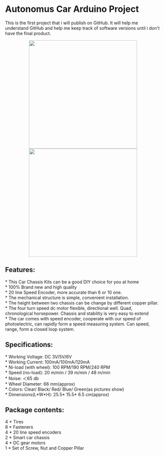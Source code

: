 ﻿# Autonomus Car Arduino Project
This is the first project that i will publish on GitHub. It will help me understand GitHub and help me keep track of software versions until i don't have the final product. 

<p align="center">
  <img src="http://img.dxcdn.com/productimages/sku_151803_1.jpg" width="350"/>
  <img src="http://img.dxcdn.com/productimages/sku_151803_1.jpg" width="350"/>
</p>
<h2>Features:</h2>
<p>
* This Car Chassis Kits can be a good DIY choice for you at home<br>
* 100% Brand new and high quality<br>
* 20 line Speed Encoder, more accurate than 6 or 10 one.<br>
* The mechanical structure is simple, convenient installation.<br>
* The height between two chassis can be change by different copper pillar.<br>
* The four turn speed dc motor flexible, directional well. Quad, chronological horsepower. Chassis and stability is very easy to extend<br>
* The car comes with speed encoder, cooperate with our speed of photoelectric, can rapidly form a speed measuring system. Can speed, range, form a closed loop system.<br>
</p>

<h2>Specifications:</h2>
<p>
* Working Voltage: DC 3V/5V/6V<br>
* Working Current: 100mA/100mA/120mA<br>
* Ni-load (with wheel): 100 RPM/190 RPM/240 RPM<br>
* Speed (no-load): 20 m/min / 39 m/min / 48 m/min<br>
* Noise: ＜65 db<br>
* Wheel Diameter: 66 mm(approx)<br>
* Colors: Clear/ Black/ Red/ Blue/ Green(as pictures show)<br>
* Dimensions(L*W*H): 25.5* 15.5* 6.5 cm(approx)<br>
</p>

<h2>Package contents:</h2>
<p>
4 * Tires<br>
8 * Fasteners<br>
4 * 20 line speed encoders<br>
2 * Smart car chassis<br>
4 * DC gear motors<br>
1 * Set of Screw, Nut and Copper Pillar<br>
</p>
